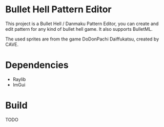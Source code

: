 # Bullet Hell Pattern Editor

This project is a Bullet Hell / Danmaku Pattern Editor, you can create and edit pattern for any kind of bullet hell game. It also supports BulletML.

The used sprites are from the game DoDonPachi Daiffukatsu, created by CAVE.

# Dependencies

- Raylib
- ImGui

# Build

TODO

